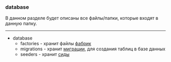 ### database

В данном разделе будет описаны все файлы/папки, которые входят в данную папку.

---

- database
  - factories - хранит файлы [фабрик][1]
  - migrations - хранит [миграции][2], для создания таблиц в базе данных
  - seeders - хранит [сиды][3]

[1]: ../../functionality/Factory.md
[2]: ../../functionality/Migration.md
[3]: ../../functionality/Seed.md

